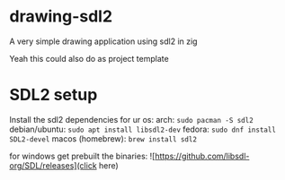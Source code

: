 # drawing-sdl2
A very simple drawing application using sdl2 in zig 

Yeah this could also do as project template

# SDL2 setup
Install the sdl2 dependencies for ur os:
arch: `sudo pacman -S sdl2`
debian/ubuntu: `sudo apt install libsdl2-dev`
fedora: `sudo dnf install SDL2-devel`
macos (homebrew): `brew install sdl2`

for windows get prebuilt the binaries:
![https://github.com/libsdl-org/SDL/releases](click here)

